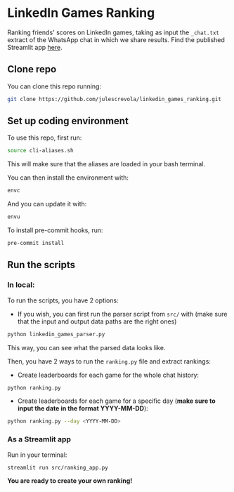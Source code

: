 # LinkedIn Games Ranking

Ranking friends' scores on LinkedIn games, taking as input the `_chat.txt` extract of the WhatsApp chat in which we share results.
Find the published Streamlit app [here](https://linkedin-games-ranking.streamlit.app/).

## Clone repo

You can clone this repo running:
```bash
git clone https://github.com/julescrevola/linkedin_games_ranking.git
```

## Set up coding environment

To use this repo, first run:
```bash
source cli-aliases.sh
```
This will make sure that the aliases are loaded in your bash terminal.

You can then install the environment with:
```bash
envc
```
And you can update it with:
```bash
envu
```

To install pre-commit hooks, run:
```bash
pre-commit install
```

## Run the scripts

### In local:

To run the scripts, you have 2 options:
- If you wish, you can first run the parser script from `src/` with (make sure that the input and output data paths are the right ones)
```bash
python linkedin_games_parser.py
```
This way, you can see what the parsed data looks like.

Then, you have 2 ways to run the `ranking.py` file and extract rankings:
- Create leaderboards for each game for the whole chat history:
```bash
python ranking.py
```
- Create leaderboards for each game for a specific day (**make sure to input the date in the format YYYY-MM-DD**):
```bash
python ranking.py --day <YYYY-MM-DD>
```
### As a Streamlit app

Run in your terminal:
```bash
streamlit run src/ranking_app.py
```

**You are ready to create your own ranking!**
